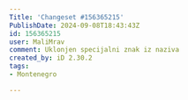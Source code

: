 ```yaml
---
Title: 'Changeset #156365215'
PublishDate: 2024-09-08T18:43:43Z
id: 156365215
user: MaliMrav
comment: Uklonjen specijalni znak iz naziva
created_by: iD 2.30.2
tags:
- Montenegro

---
```

